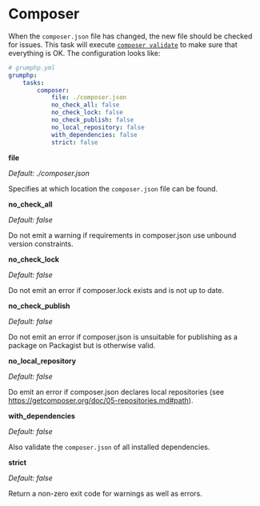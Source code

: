 # Composer

When the `composer.json` file has changed, the new file should be checked for issues.
This task will execute [`composer validate`](https://getcomposer.org/doc/03-cli.md#validate) to make sure that everything is OK.
The configuration looks like:

```yaml
# grumphp.yml
grumphp:
    tasks:
        composer:
            file: ./composer.json
            no_check_all: false
            no_check_lock: false
            no_check_publish: false
            no_local_repository: false
            with_dependencies: false
            strict: false
```

**file**

*Default: ./composer.json*

Specifies at which location the `composer.json` file can be found.


**no_check_all**

*Default: false*

Do not emit a warning if requirements in composer.json use unbound version constraints.


**no_check_lock**

*Default: false*

Do not emit an error if composer.lock exists and is not up to date.


**no_check_publish**

*Default: false*

Do not emit an error if composer.json is unsuitable for publishing as a package on Packagist but is otherwise valid.


**no_local_repository**

*Default: false*

Do emit an error if composer.json declares local repositories (see https://getcomposer.org/doc/05-repositories.md#path).


**with_dependencies**

*Default: false*

Also validate the `composer.json` of all installed dependencies.


**strict**

*Default: false*

Return a non-zero exit code for warnings as well as errors.
